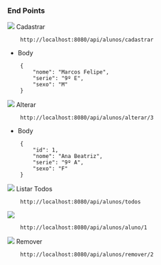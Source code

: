 ### End Points

<img src="https://img.shields.io/badge/POST-298D46?style=for-the-badge" /> Cadastrar  

````
    http://localhost:8080/api/alunos/cadastrar
````
* Body 
````
    {
        "nome": "Marcos Felipe",
        "serie": "9º E",
        "sexo": "M" 
    }
````

<img src="https://img.shields.io/badge/put-FCFF3A?style=for-the-badge" /> Alterar

````
    http://localhost:8080/api/alunos/alterar/3
````
* Body
````
    {
        "id": 1,
        "nome": "Ana Beatriz",
        "serie": "9º A",
        "sexo": "F" 
    }
````

<img src="https://img.shields.io/badge/GET-3217EA?style=for-the-badge" /> Listar Todos

````
    http://localhost:8080/api/alunos/todos
````

<img src="https://img.shields.io/badge/GET-3217EA?style=for-the-badge" />

````
    http://localhost:8080/api/alunos/aluno/1
````

<img src="https://img.shields.io/badge/DELETE-FF0000?style=for-the-badge" /> Remover 

````
    http://localhost:8080/api/alunos/remover/2
````